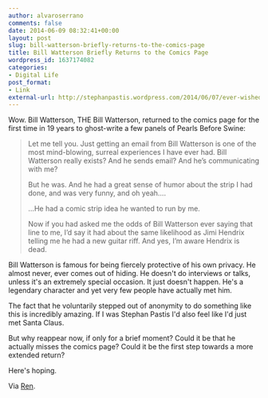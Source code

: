 ```yaml
---
author: alvaroserrano
comments: false
date: 2014-06-09 08:32:41+00:00
layout: post
slug: bill-watterson-briefly-returns-to-the-comics-page
title: Bill Watterson Briefly Returns to the Comics Page
wordpress_id: 1637174082
categories:
- Digital Life
post_format:
- Link
external-url: http://stephanpastis.wordpress.com/2014/06/07/ever-wished-that-calvin-and-hobbes-creator-bill-watterson-would-return-to-the-comics-page-well-he-just-did/
---
```


Wow. Bill Watterson, THE Bill Watterson, returned to the comics page for the first time in 19 years to ghost-write a few panels of Pearls Before Swine:

<blockquote>Let me tell you. Just getting an email from Bill Watterson is one of the most mind-blowing, surreal experiences I have ever had. Bill Watterson really exists? And he sends email? And he’s communicating with me?

But he was. And he had a great sense of humor about the strip I had done, and was very funny, and oh yeah….

…He had a comic strip idea he wanted to run by me.

Now if you had asked me the odds of Bill Watterson ever saying that line to me, I’d say it had about the same likelihood as Jimi Hendrix telling me he had a new guitar riff. And yes, I’m aware Hendrix is dead.</blockquote>



Bill Watterson is famous for being fiercely protective of his own privacy. He almost never, ever comes out of hiding. He doesn't do interviews or talks, unless it's an extremely special occasion. It just doesn't happen. He's a legendary character and yet very few people have actually met him.

The fact that he voluntarily stepped out of anonymity to do something like this is incredibly amazing. If I was Stephan Pastis I'd also feel like I'd just met Santa Claus.

But why reappear now, if only for a brief moment? Could it be that he actually misses the comics page? Could it be the first step towards a more extended return?

Here's hoping.

Via [Ren](http://twiter.com/reniciodeltoro).
